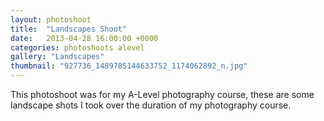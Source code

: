 ```yaml
---
layout: photoshoot
title:  "Landscapes Shoot"
date:   2013-04-28 16:00:00 +0000
categories: photoshoots alevel
gallery: "Landscapes"
thumbnail: "927736_1489785144633752_1174062892_n.jpg"
---
```

This photoshoot was for my A-Level photography course, these are some landscape shots I took over the duration of my photography course.

